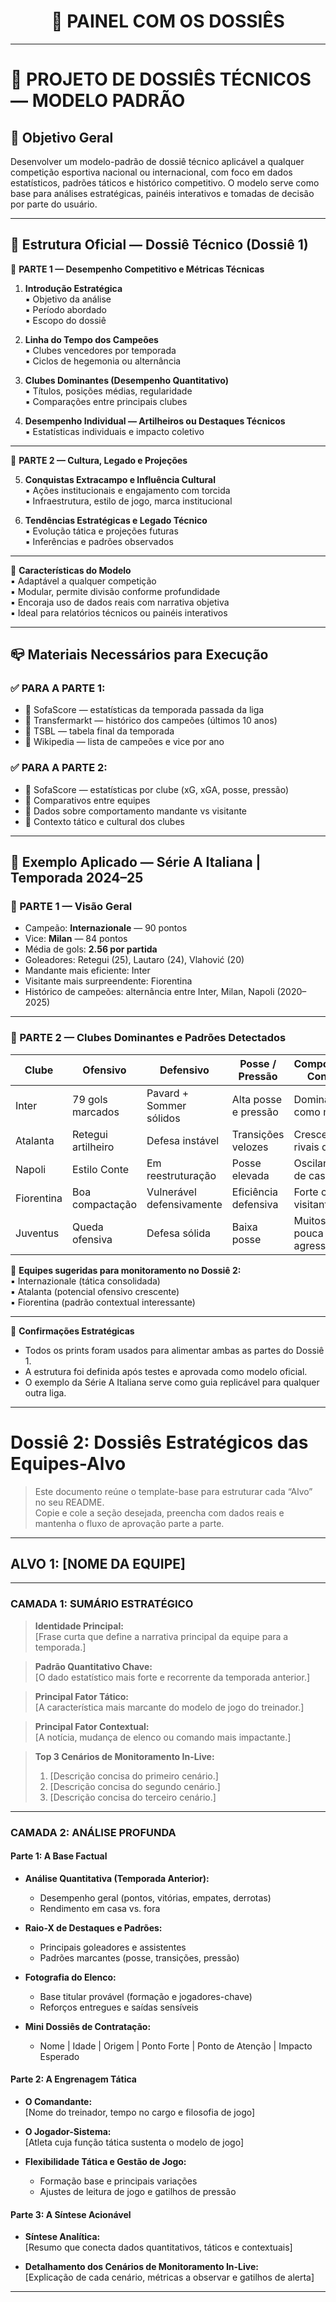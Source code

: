 <h1 align="center">🎯 PAINEL COM OS DOSSIÊS</h1>

---
# 📘 PROJETO DE DOSSIÊS TÉCNICOS — MODELO PADRÃO

## 🧭 Objetivo Geral

Desenvolver um modelo-padrão de dossiê técnico aplicável a qualquer competição esportiva nacional ou internacional, com foco em dados estatísticos, padrões táticos e histórico competitivo. O modelo serve como base para análises estratégicas, painéis interativos e tomadas de decisão por parte do usuário.

---
## 🧩 Estrutura Oficial — Dossiê Técnico (Dossiê 1)

🔷 **PARTE 1 — Desempenho Competitivo e Métricas Técnicas**

1. **Introdução Estratégica**  
   ▪ Objetivo da análise  
   ▪ Período abordado  
   ▪ Escopo do dossiê  

2. **Linha do Tempo dos Campeões**  
   ▪ Clubes vencedores por temporada  
   ▪ Ciclos de hegemonia ou alternância  

3. **Clubes Dominantes (Desempenho Quantitativo)**  
   ▪ Títulos, posições médias, regularidade  
   ▪ Comparações entre principais clubes  

4. **Desempenho Individual — Artilheiros ou Destaques Técnicos**  
   ▪ Estatísticas individuais e impacto coletivo  

---

🔷 **PARTE 2 — Cultura, Legado e Projeções**

5. **Conquistas Extracampo e Influência Cultural**  
   ▪ Ações institucionais e engajamento com torcida  
   ▪ Infraestrutura, estilo de jogo, marca institucional  

6. **Tendências Estratégicas e Legado Técnico**  
   ▪ Evolução tática e projeções futuras  
   ▪ Inferências e padrões observados  

---

🧠 **Características do Modelo**  
▪ Adaptável a qualquer competição  
▪ Modular, permite divisão conforme profundidade  
▪ Encoraja uso de dados reais com narrativa objetiva  
▪ Ideal para relatórios técnicos ou painéis interativos  

---

## 📪 Materiais Necessários para Execução

### ✅ PARA A PARTE 1:
- 📸 SofaScore — estatísticas da temporada passada da liga  
- 📸 Transfermarkt — histórico dos campeões (últimos 10 anos)  
- 📸 TSBL — tabela final da temporada  
- 📸 Wikipedia — lista de campeões e vice por ano  

### ✅ PARA A PARTE 2:
- 📸 SofaScore — estatísticas por clube (xG, xGA, posse, pressão)  
- 📸 Comparativos entre equipes  
- 📸 Dados sobre comportamento mandante vs visitante  
- 📸 Contexto tático e cultural dos clubes

---

## 🧪 Exemplo Aplicado — Série A Italiana | Temporada 2024–25

### 🔷 PARTE 1 — Visão Geral

- Campeão: **Internazionale** — 90 pontos  
- Vice: **Milan** — 84 pontos  
- Média de gols: **2.56 por partida**  
- Goleadores: Retegui (25), Lautaro (24), Vlahović (20)  
- Mandante mais eficiente: Inter  
- Visitante mais surpreendente: Fiorentina  
- Histórico de campeões: alternância entre Inter, Milan, Napoli (2020–2025)

---

### 🔷 PARTE 2 — Clubes Dominantes e Padrões Detectados

| Clube         | Ofensivo            | Defensivo             | Posse / Pressão     | Comportamento Contextual       |
|---------------|----------------------|-------------------------|----------------------|---------------------------------|
| Inter         | 79 gols marcados     | Pavard + Sommer sólidos| Alta posse e pressão| Dominante como mandante         |
| Atalanta      | Retegui artilheiro   | Defesa instável        | Transições velozes  | Cresce contra rivais diretos    |
| Napoli        | Estilo Conte         | Em reestruturação      | Posse elevada       | Oscilante fora de casa          |
| Fiorentina    | Boa compactação      | Vulnerável defensivamente | Eficiência defensiva| Forte como visitante            |
| Juventus      | Queda ofensiva       | Defesa sólida          | Baixa posse         | Muitos empates, pouca agressividade |

🧭 **Equipes sugeridas para monitoramento no Dossiê 2:**  
▪ Internazionale (tática consolidada)  
▪ Atalanta (potencial ofensivo crescente)  
▪ Fiorentina (padrão contextual interessante)

---

📎 **Confirmações Estratégicas**  
- Todos os prints foram usados para alimentar ambas as partes do Dossiê 1.  
- A estrutura foi definida após testes e aprovada como modelo oficial.  
- O exemplo da Série A Italiana serve como guia replicável para qualquer outra liga.

---

# Dossiê 2: Dossiês Estratégicos das Equipes-Alvo

> Este documento reúne o template-base para estruturar cada “Alvo” no seu README.  
> Copie e cole a seção desejada, preencha com dados reais e mantenha o fluxo de aprovação parte a parte.

---

## ALVO 1: [NOME DA EQUIPE]

---

### CAMADA 1: SUMÁRIO ESTRATÉGICO

> **Identidade Principal:**  
> [Frase curta que define a narrativa principal da equipe para a temporada.]

> **Padrão Quantitativo Chave:**  
> [O dado estatístico mais forte e recorrente da temporada anterior.]

> **Principal Fator Tático:**  
> [A característica mais marcante do modelo de jogo do treinador.]

> **Principal Fator Contextual:**  
> [A notícia, mudança de elenco ou comando mais impactante.]

> **Top 3 Cenários de Monitoramento In-Live:**  
> 1. [Descrição concisa do primeiro cenário.]  
> 2. [Descrição concisa do segundo cenário.]  
> 3. [Descrição concisa do terceiro cenário.]  

---

### CAMADA 2: ANÁLISE PROFUNDA

#### Parte 1: A Base Factual

- **Análise Quantitativa (Temporada Anterior):**  
  - Desempenho geral (pontos, vitórias, empates, derrotas)  
  - Rendimento em casa vs. fora  

- **Raio-X de Destaques e Padrões:**  
  - Principais goleadores e assistentes  
  - Padrões marcantes (posse, transições, pressão)  

- **Fotografia do Elenco:**  
  - Base titular provável (formação e jogadores-chave)  
  - Reforços entregues e saídas sensíveis  

- **Mini Dossiês de Contratação:**  
  - Nome | Idade | Origem | Ponto Forte | Ponto de Atenção | Impacto Esperado  

#### Parte 2: A Engrenagem Tática

- **O Comandante:**  
  [Nome do treinador, tempo no cargo e filosofia de jogo]  

- **O Jogador-Sistema:**  
  [Atleta cuja função tática sustenta o modelo de jogo]  

- **Flexibilidade Tática e Gestão de Jogo:**  
  - Formação base e principais variações  
  - Ajustes de leitura de jogo e gatilhos de pressão  

#### Parte 3: A Síntese Acionável

- **Síntese Analítica:**  
  [Resumo que conecta dados quantitativos, táticos e contextuais]  

- **Detalhamento dos Cenários de Monitoramento In-Live:**  
  [Explicação de cada cenário, métricas a observar e gatilhos de alerta]  

---  




